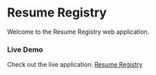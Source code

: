 # Resume Registry

Welcome to the Resume Registry web application. 

### Live Demo
Check out the live application: [Resume Registry](https://imad-chakour.github.io/resume_registry/)

